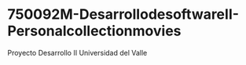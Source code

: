 # 750092M-DesarrollodesoftwareII-Personalcollectionmovies
Proyecto Desarrollo II Universidad del Valle

